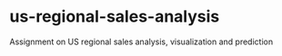 # us-regional-sales-analysis
Assignment on US regional sales analysis, visualization and prediction
